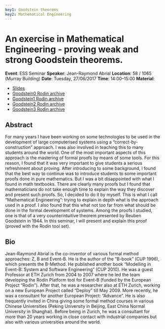 ```yaml
---
key1: Goodstein theorems
key2: Mathematical Engineering
---
```


# An exercise in Mathematical Engineering - proving weak and strong Goodstein theorems.

**Event**: ESS Seminar
**Speaker**: Jean-Raymond Abrial 
**Location**: 58 / 1065 (Murray Building)
**Date**: Tuesday, 27/06/2017
**Time**: 14:00–15:00
**Material**:
- [Slides](/media_bin/170627-Abrial-Goodstein/A_sld_goodstein_new_V5.pdf)
- [Goodstein0 Rodin archive](/media_bin/170627-Abrial-Goodstein/Goodstein0.zip)
- [Goodstein1 Rodin archive](/media_bin/170627-Abrial-Goodstein/Goodstein1.zip)
- [Goodstein2 Rodin archive](/media_bin/170627-Abrial-Goodstein/Goodstein2.zip)
- [Goodstein3 Rodin archive](/media_bin/170627-Abrial-Goodstein/Goodstein3.zip)
 
## Abstract ##
For many years I have been working on some technologies to be used in the development of large computerised systems using a “correct-by-construction” approach. I was also involved in teaching this to many students around the world. One of the most important aspects of this approach is the mastering of formal proofs by means of some tools.  For this reason, I found that it was very important to give students a serious refreshment about proving. After introducing to some background, I found that the best way to continue was to introduce students to some important proofs done in pure mathematics. But I was a bit disappointed with what I found in math textbooks. There are clearly many proofs but I found that mathematicians do not take enough time to explain the way they discover and present such proofs. So, I decided to do it by myself. This is what I call “Mathematical Engineering”: trying to explain in depth what is the approach used in a proof. I also found that this what not too far from what should be done in the formal development of systems. Among the proofs I studied, one is that of a very counterintuitive theorem presented by Reuben Goodstein in 1944. In this seminar, I will present and explain this proof (proved with the Rodin tool set).

## Bio ##
Jean-Raymond Abrial is the co-inventor of various formal method approaches: Z, B and Event-B. He is the author of the “B-book” (CUP 1996), which presents the B-Method. He published another book “Modelling in Event-B: System and Software Engineering” (CUP 2010). He was a guest Professor at ETH Zurich from 2004 to 2007 where he led the team developing the Rodin Platform tool for Event-B (funded by the European Project “Rodin”). After that, he was a researcher also at ETH Zurich, working on a new European Project called “Deploy” till May 2009. More recently, he was a consultant for another European Project: “Advance”. He is also frequently invited in China giving some formal method courses in various Chinese Universities (Peking University in Beijing, East China Normal University in Shanghai). Before being in Zurich, he was a consultant for more than 20 years working in close contact with industrial companies but also with various universities around the world.